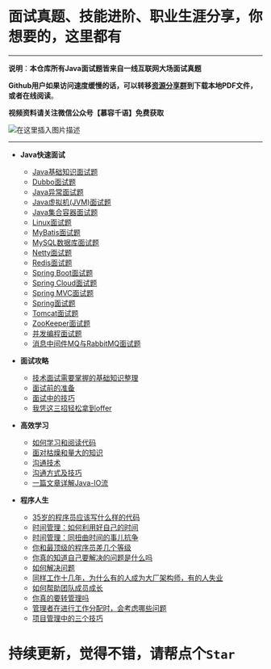 # 面试真题、技能进阶、职业生涯分享，你想要的，这里都有

***

**说明**：**本仓库所有Java面试题皆来自一线互联网大场面试真题**

**Github用户如果访问速度缓慢的话，可以转移[资源分享群](https://jq.qq.com/?_wv=1027&k=mKEpQbA5)到下载本地PDF文件，或者在线阅读**。

**视频资料请关注微信公众号【慕容千语】免费获取**

![在这里插入图片描述](https://img-blog.csdnimg.cn/20210609211934259.png?)

***

- **Java快速面试**

   - [Java基础知识面试题](https://github.com/Java-Super-Air/JavaStudy/blob/master/Interview/Java%E5%9F%BA%E7%A1%80%E7%9F%A5%E8%AF%86%E9%9D%A2%E8%AF%95%E9%A2%98.md)
   - [Dubbo面试题](https://github.com/Java-Super-Air/JavaStudy/blob/master/Interview/Dubbo%E9%9D%A2%E8%AF%95%E9%A2%98.md)
   - [Java异常面试题](https://github.com/Java-Super-Air/JavaStudy/blob/master/Interview/Java%E5%BC%82%E5%B8%B8%E9%9D%A2%E8%AF%95%E9%A2%98.md)
   - [Java虚拟机(JVM)面试题](https://github.com/Java-Super-Air/JavaStudy/blob/master/Interview/Java%E8%99%9A%E6%8B%9F%E6%9C%BA(JVM)%E9%9D%A2%E8%AF%95%E9%A2%98.md)
   - [Java集合容器面试题](https://github.com/Java-Super-Air/JavaStudy/blob/master/Interview/Java%E9%9B%86%E5%90%88%E5%AE%B9%E5%99%A8%E9%9D%A2%E8%AF%95%E9%A2%98.md)
   - [Linux面试题](https://github.com/Java-Super-Air/JavaStudy/blob/master/Interview/Linux%E9%9D%A2%E8%AF%95%E9%A2%98.md)
   - [MyBatis面试题](https://github.com/Java-Super-Air/JavaStudy/blob/master/Interview/MyBatis%E9%9D%A2%E8%AF%95%E9%A2%98.md)
   - [MySQL数据库面试题](https://github.com/Java-Super-Air/JavaStudy/blob/master/Interview/MySQL%E6%95%B0%E6%8D%AE%E5%BA%93%E9%9D%A2%E8%AF%95%E9%A2%98.md)
   - [Netty面试题](https://github.com/Java-Super-Air/JavaStudy/blob/master/Interview/Netty%E9%9D%A2%E8%AF%95%E9%A2%98.md)
   - [Redis面试题](https://github.com/Java-Super-Air/JavaStudy/blob/master/Interview/Redis%E9%9D%A2%E8%AF%95%E9%A2%98.md)
   - [Spring Boot面试题](https://github.com/Java-Super-Air/JavaStudy/blob/master/Interview/Spring%20Boot%E9%9D%A2%E8%AF%95%E9%A2%98.md)
   - [Spring Cloud面试题](https://github.com/Java-Super-Air/JavaStudy/blob/master/Interview/Spring%20Cloud%E9%9D%A2%E8%AF%95%E9%A2%98.md)
   - [Spring MVC面试题](https://github.com/Java-Super-Air/JavaStudy/blob/master/Interview/Spring%20MVC%E9%9D%A2%E8%AF%95%E9%A2%98.md)
   - [Spring面试题](https://github.com/Java-Super-Air/JavaStudy/blob/master/Interview/Spring%E9%9D%A2%E8%AF%95%E9%A2%98.md)
   - [Tomcat面试题](https://github.com/Java-Super-Air/JavaStudy/blob/master/Interview/Tomcat%E9%9D%A2%E8%AF%95%E9%A2%98.md)
   - [ZooKeeper面试题](https://github.com/Java-Super-Air/JavaStudy/blob/master/Interview/ZooKeeper%E9%9D%A2%E8%AF%95%E9%A2%98.md)
   - [并发编程面试题](https://github.com/Java-Super-Air/JavaStudy/blob/master/Interview/%E5%B9%B6%E5%8F%91%E7%BC%96%E7%A8%8B%E9%9D%A2%E8%AF%95%E9%A2%98.md)
   - [消息中间件MQ与RabbitMQ面试题](https://github.com/Java-Super-Air/JavaStudy/blob/master/Interview/%E6%B6%88%E6%81%AF%E4%B8%AD%E9%97%B4%E4%BB%B6MQ%E4%B8%8ERabbitMQ%E9%9D%A2%E8%AF%95%E9%A2%98.md)

- **面试攻略**
   - [技术面试需要掌握的基础知识整理](https://github.com/Java-Super-Air/JavaStudy/blob/master/Interview/%E6%8A%80%E6%9C%AF%E9%9D%A2%E8%AF%95%E9%9C%80%E8%A6%81%E6%8E%8C%E6%8F%A1%E7%9A%84%E5%9F%BA%E7%A1%80%E7%9F%A5%E8%AF%86%E6%95%B4%E7%90%86.MD)
   - [面试前的准备](https://github.com/Java-Super-Air/JavaStudy/blob/master/Interview/%E7%A8%8B%E5%BA%8F%E5%91%98%E9%9D%A2%E8%AF%95%E6%94%BB%E7%95%A5%EF%BC%9A%E9%9D%A2%E8%AF%95%E5%89%8D%E7%9A%84%E5%87%86%E5%A4%87.md)
   - [面试中的技巧](https://github.com/Java-Super-Air/JavaStudy/blob/master/Interview/%E7%A8%8B%E5%BA%8F%E5%91%98%E9%9D%A2%E8%AF%95%E6%94%BB%E7%95%A5%EF%BC%9A%E9%9D%A2%E8%AF%95%E4%B8%AD%E7%9A%84%E6%8A%80%E5%B7%A7.md)
   - [我凭这三招轻松拿到offer](https://github.com/Java-Super-Air/JavaStudy/blob/master/Interview/%E6%88%91%E5%87%AD%E8%BF%99%E4%B8%89%E6%8B%9B%E8%BD%BB%E6%9D%BE%E6%8B%BF%E5%88%B0offer.MD)

- **高效学习**

   - [如何学习和阅读代码](https://github.com/Java-Super-Air/JavaStudy/blob/master/Technology%20sharing/%E9%AB%98%E6%95%88%E5%AD%A6%E4%B9%A0%EF%BC%9A%E5%A6%82%E4%BD%95%E5%AD%A6%E4%B9%A0%E5%92%8C%E9%98%85%E8%AF%BB%E4%BB%A3%E7%A0%81.md)
   - [面对枯燥和量大的知识](https://github.com/Java-Super-Air/JavaStudy/blob/master/Technology%20sharing/%E9%AB%98%E6%95%88%E5%AD%A6%E4%B9%A0%EF%BC%9A%E9%9D%A2%E5%AF%B9%E6%9E%AF%E7%87%A5%E5%92%8C%E9%87%8F%E5%A4%A7%E7%9A%84%E7%9F%A5%E8%AF%86.md)
   - [沟通技术](https://github.com/Java-Super-Air/JavaStudy/blob/master/Technology%20sharing/%E9%AB%98%E6%95%88%E6%B2%9F%E9%80%9A%EF%BC%9A%E6%B2%9F%E9%80%9A%E6%8A%80%E6%9C%AF.md)
   - [沟通方式及技巧](https://github.com/Java-Super-Air/JavaStudy/blob/master/Technology%20sharing/%E9%AB%98%E6%95%88%E6%B2%9F%E9%80%9A%EF%BC%9A%E6%B2%9F%E9%80%9A%E6%96%B9%E5%BC%8F%E5%8F%8A%E6%8A%80%E5%B7%A7.md)
   - [一篇文章详解Java-IO流](https://github.com/Java-Super-Air/JavaStudy/blob/master/Technology%20sharing/Java-IO%E6%B5%81.MD)

- **程序人生**

   - [35岁的程序员应该写什么样的代码](https://github.com/Java-Super-Air/JavaStudy/blob/master/Career/35%E5%B2%81%E7%9A%84%E7%A8%8B%E5%BA%8F%E5%91%98%E5%BA%94%E8%AF%A5%E5%86%99%E4%BB%80%E4%B9%88%E6%A0%B7%E7%9A%84%E4%BB%A3%E7%A0%81%EF%BC%9F.md)
   - [时间管理：如何利用好自己的时间](https://github.com/Java-Super-Air/JavaStudy/blob/master/Career/%E6%97%B6%E9%97%B4%E7%AE%A1%E7%90%86%EF%BC%9A%E5%A6%82%E4%BD%95%E5%88%A9%E7%94%A8%E5%A5%BD%E8%87%AA%E5%B7%B1%E7%9A%84%E6%97%B6%E9%97%B4%EF%BC%9F.md)
   - [时间管理：同扭曲时间的事儿抗争](https://github.com/Java-Super-Air/JavaStudy/blob/master/Career/%E6%97%B6%E9%97%B4%E7%AE%A1%E7%90%86%EF%BC%9A%E5%90%8C%E6%89%AD%E6%9B%B2%E6%97%B6%E9%97%B4%E7%9A%84%E4%BA%8B%E5%84%BF%E6%8A%97%E4%BA%89.md)
   - [你和最顶级的程序员差几个等级](https://github.com/Java-Super-Air/JavaStudy/blob/master/Career/%E4%BD%A0%E5%92%8C%E6%9C%80%E9%A1%B6%E7%BA%A7%E7%9A%84%E7%A8%8B%E5%BA%8F%E5%91%98%E5%B7%AE%E5%87%A0%E4%B8%AA%E7%AD%89%E7%BA%A7%EF%BC%9F.md)
   - [你真的知道自己要解决的问题是什么吗](https://github.com/Java-Super-Air/JavaStudy/blob/master/Career/%E4%BD%A0%E7%9C%9F%E7%9A%84%E7%9F%A5%E9%81%93%E8%87%AA%E5%B7%B1%E8%A6%81%E8%A7%A3%E5%86%B3%E7%9A%84%E9%97%AE%E9%A2%98%E6%98%AF%E4%BB%80%E4%B9%88%E5%90%97%EF%BC%9F.md)
   - [如何解决问题](https://github.com/Java-Super-Air/JavaStudy/blob/master/Career/%E5%A6%82%E4%BD%95%E8%A7%A3%E5%86%B3%E9%97%AE%E9%A2%98%EF%BC%9F.md)
   - [同样工作十几年，为什么有的人成为大厂架构师，有的人失业](https://github.com/Java-Super-Air/JavaStudy/blob/master/Career/%E5%90%8C%E6%A0%B7%E5%B7%A5%E4%BD%9C%E5%8D%81%E5%87%A0%E5%B9%B4%EF%BC%8C%E4%B8%BA%E4%BB%80%E4%B9%88%E6%9C%89%E7%9A%84%E4%BA%BA%E6%88%90%E4%B8%BA%E5%A4%A7%E5%8E%82%E6%9E%B6%E6%9E%84%E5%B8%88%EF%BC%8C%E6%9C%89%E7%9A%84%E4%BA%BA%E5%A4%B1%E4%B8%9A.md)
   - [如何帮助团队成员成长](https://github.com/Java-Super-Air/JavaStudy/blob/master/Career/%E5%A6%82%E4%BD%95%E5%B8%AE%E5%8A%A9%E5%9B%A2%E9%98%9F%E6%88%90%E5%91%98%E6%88%90%E9%95%BF.md)
   - [你真的要转管理吗](https://github.com/Java-Super-Air/JavaStudy/blob/master/Career/%E4%BD%A0%E7%9C%9F%E7%9A%84%E8%A6%81%E8%BD%AC%E7%AE%A1%E7%90%86%E5%90%97.md)
   - [管理者在进行工作分配时，会考虑哪些问题](https://github.com/Java-Super-Air/JavaStudy/blob/master/Career/%E7%AE%A1%E7%90%86%E8%80%85%E5%9C%A8%E8%BF%9B%E8%A1%8C%E5%B7%A5%E4%BD%9C%E5%88%86%E9%85%8D%E6%97%B6%EF%BC%8C%E4%BC%9A%E8%80%83%E8%99%91%E5%93%AA%E4%BA%9B%E9%97%AE%E9%A2%98%EF%BC%9F.md)
   - [项目管理中的三个技巧](https://github.com/Java-Super-Air/JavaStudy/blob/master/Career/%E9%A1%B9%E7%9B%AE%E7%AE%A1%E7%90%86%E4%B8%AD%E7%9A%84%E4%B8%89%E4%B8%AA%E6%8A%80%E5%B7%A7.md)

# 持续更新，觉得不错，请帮点个`Star`

